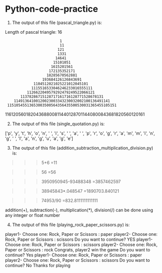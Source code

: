 # Python-code-practice
1. The output of this file (pascal_triangle.py) is: 

Length of pascal triangle: 16

                             1                              
                             11                             
                            121                             
                            1331                            
                           14641                            
                          15101051                          
                         1615201561                         
                        172135352171                        
                       18285670562881                       
                     193684126126843691                     
                 1104512021025221012045101                  
                1115516533046246233016555111                
              1126622049579292479249522066121               
           11378286715128717161716128771528678131           
        11491364100120023003343230032002100136491141        
     11510545513653003500564356435500530031365455105151     
 116120560182043688008114401287011440800843681820560120161  
>>> 


2. The output of this file (single_quotation.py) is: 

['p', 'y', 't', 'h', 'o', 'n', ' ', 'i', 's', ' ', 'a', ' ', 'p', 'r', 'o', 'g', 'r', 'a', 'm', 'm', 'i', 'n', 'g', ' ', 'l', 'a', 'n', 'g', 'u', 'a', 'g', 'e']


3. The output of this file (addition_subtraction_multiplication_division.py) is: 


>>> 5+6
=11


>>> 56
=56


>>> 3950950945-93488348
=3857462597


>>> 38945843*.048547
=1890703.840121


>>> 74953/90
=832.8111111111111


addition(+), subtraction(-), multiplication(*), division(/) can be done using any integer or float number



4. The output of this file (playing_rock_paper_scissors.py) is: 


player1- Choose one: Rock, Paper or Scissors : paper
player2- Choose one: Rock, Paper or Scissors : scissors
Do you want to continue? YES
player1- Choose one: Rock, Paper or Scissors : scissors
player2- Choose one: Rock, Paper or Scissors : rock
Congrats, player2 win the game
Do you want to continue? Yes
player1- Choose one: Rock, Paper or Scissors : paper
player2- Choose one: Rock, Paper or Scissors : scissors
Do you want to continue? No
Thanks for playing          
